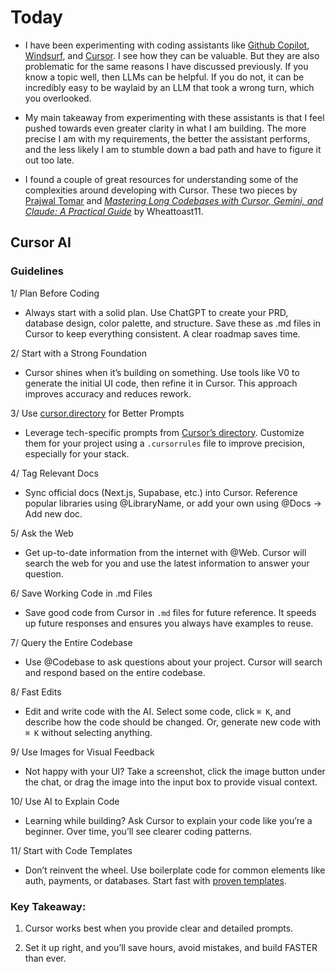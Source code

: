# Today

* I have been experimenting with coding assistants like [Github Copilot](https://github.com/features/copilot), [Windsurf](https://codeium.com/windsurf), and [Cursor](https://www.cursor.com/). I see how they can be valuable. But they are also problematic for the same reasons I have discussed previously. If you know a topic well, then LLMs can be helpful. If you do not, it can be incredibly easy to be waylaid by an LLM that took a wrong turn, which you overlooked.

* My main takeaway from experimenting with these assistants is that I feel pushed towards even greater clarity in what I am building. The more precise I am with my requirements, the better the assistant performs, and the less likely I am to stumble down a bad path and have to figure it out too late.

* I found a couple of great resources for understanding some of the complexities around developing with Cursor. These two pieces by [Prajwal Tomar](https://x.com/prajwaltomar_/status/1874461570740420945) and [*Mastering Long Codebases with Cursor, Gemini, and Claude: A Practical Guide*](https://forum.cursor.com/t/mastering-long-codebases-with-cursor-gemini-and-claude-a-practical-guide/38240/1) by Wheattoast11.

## Cursor AI

### Guidelines

1/ Plan Before Coding

- Always start with a solid plan. Use ChatGPT to create your PRD, database design, color palette, and structure. Save these as .md files in Cursor to keep everything consistent. A clear roadmap saves time.

2/ Start with a Strong Foundation

- Cursor shines when it’s building on something. Use tools like V0 to generate the initial UI code, then refine it in Cursor. This approach improves accuracy and reduces rework.

3/ Use [cursor.directory](https://github.com/pontusab/cursor.directory) for Better Prompts

- Leverage tech-specific prompts from [Cursor’s directory](https://cursor.directory/). Customize them for your project using a `.cursorrules` file to improve precision, especially for your stack.

4/ Tag Relevant Docs

- Sync official docs (Next.js, Supabase, etc.) into Cursor. Reference popular libraries using @LibraryName, or add your own using @Docs → Add new doc.

5/ Ask the Web

-	Get up-to-date information from the internet with @Web. Cursor will search the web for you and use the latest information to answer your question.

6/ Save Working Code in .md Files

- Save good code from Cursor in `.md` files for future reference. It speeds up future responses and ensures you always have examples to reuse.

7/ Query the Entire Codebase

- Use @Codebase to ask questions about your project. Cursor will search and respond based on the entire codebase.

8/ Fast Edits

- Edit and write code with the AI. Select some code, click `⌘ K`, and describe how the code should be changed. Or, generate new code with `⌘ K` without selecting anything.

9/ Use Images for Visual Feedback

- Not happy with your UI? Take a screenshot, click the image button under the chat, or drag the image into the input box to provide visual context.

10/ Use AI to Explain Code

- Learning while building? Ask Cursor to explain your code like you’re a beginner. Over time, you’ll see clearer coding patterns.

11/ Start with Code Templates

- Don’t reinvent the wheel. Use boilerplate code for common elements like auth, payments, or databases. Start fast with [proven templates](https://vercel.com/templates/next.js).

### Key Takeaway:

1. Cursor works best when you provide clear and detailed prompts.

2. Set it up right, and you’ll save hours, avoid mistakes, and build FASTER than ever.


